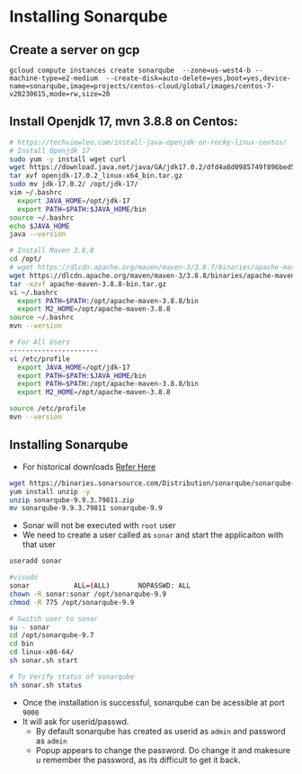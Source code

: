 # Installing Sonarqube 
## Create a server on gcp 
```
gcloud compute instances create sonarqube  --zone=us-west4-b --machine-type=e2-medium  --create-disk=auto-delete=yes,boot=yes,device-name=sonarqube,image=projects/centos-cloud/global/images/centos-7-v20230615,mode=rw,size=20
```

## Install Openjdk 17, mvn 3.8.8 on Centos:
```bash
# https://techviewleo.com/install-java-openjdk-on-rocky-linux-centos/
# Install Openjdk 17
sudo yum -y install wget curl
wget https://download.java.net/java/GA/jdk17.0.2/dfd4a8d0985749f896bed50d7138ee7f/8/GPL/openjdk-17.0.2_linux-x64_bin.tar.gz
tar xvf openjdk-17.0.2_linux-x64_bin.tar.gz
sudo mv jdk-17.0.2/ /opt/jdk-17/
vim ~/.bashrc
  export JAVA_HOME=/opt/jdk-17
  export PATH=$PATH:$JAVA_HOME/bin
source ~/.bashrc
echo $JAVA_HOME
java --version

# Install Maven 3.8.8
cd /opt/
# wget https://dlcdn.apache.org/maven/maven-3/3.8.7/binaries/apache-maven-3.8.7-bin.tar.gz
wget https://dlcdn.apache.org/maven/maven-3/3.8.8/binaries/apache-maven-3.8.8-bin.tar.gz
tar -xzvf apache-maven-3.8.8-bin.tar.gz
vi ~/.bashrc
  export PATH=$PATH:/opt/apache-maven-3.8.8/bin
  export M2_HOME=/opt/apache-maven-3.8.8
source ~/.bashrc
mvn --version

# For All Users
---------------------- 
vi /etc/profile
  export JAVA_HOME=/opt/jdk-17
  export PATH=$PATH:$JAVA_HOME/bin
  export PATH=$PATH:/opt/apache-maven-3.8.8/bin
  export M2_HOME=/opt/apache-maven-3.8.8

source /etc/profile
mvn --version
```

## Installing Sonarqube 
* For historical downloads [Refer Here](https://www.sonarsource.com/products/sonarqube/downloads/historical-downloads/)
```bash
wget https://binaries.sonarsource.com/Distribution/sonarqube/sonarqube-9.9.3.79811.zip
yum install unzip -y
unzip sonarqube-9.9.3.79811.zip
mv sonarqube-9.9.3.79811 sonarqube-9.9
```
* Sonar will not be executed with `root` user
* We need to create a user called as `sonar` and start the applicaiton with that user 
```bash
useradd sonar

#visudo
sonar           ALL=(ALL)       NOPASSWD: ALL
chown -R sonar:sonar /opt/sonarqube-9.9
chmod -R 775 /opt/sonarqube-9.9

# Switch user to sonar
su - sonar
cd /opt/sonarqube-9.7
cd bin
cd linux-x86-64/
sh sonar.sh start

# To Verify status of sonarqube
sh sonar.sh status
```
* Once the installation is successful, sonarqube can be acessible at port `9000`
* It will ask for userid/passwd.
  * By default sonarqube has created as userid as `admin` and password as `admin`
  * Popup appears to change the password. Do change it and makesure u remember the password, as its difficult to get it back.
